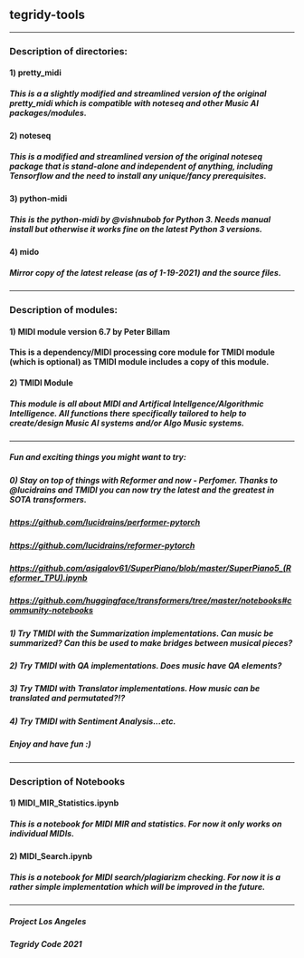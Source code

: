 ## tegridy-tools

***

### Description of directories:

#### 1) pretty_midi
##### This is a a slightly modified and streamlined version of the original pretty_midi which is compatible with noteseq and other Music AI packages/modules.

#### 2) noteseq
##### This is a modified and streamlined version of the original noteseq package that is stand-alone and independent of anything, including Tensorflow and the need to install any unique/fancy prerequisites.

#### 3) python-midi
##### This is the python-midi by @vishnubob for Python 3. Needs manual install but otherwise it works fine on the latest Python 3 versions.

#### 4) mido
##### Mirror copy of the latest release (as of 1-19-2021) and the source files.

***

### Description of modules:

#### 1) MIDI module version 6.7 by Peter Billam
#### This is a dependency/MIDI processing core module for TMIDI module (which is optional) as TMIDI module includes a copy of this module.

#### 2) TMIDI Module
##### This module is all about MIDI and Artifical Intellgence/Algorithmic Intelligence. All functions there specifically tailored to help to create/design Music AI systems and/or Algo Music systems.

***

##### Fun and exciting things you might want to try:

##### 0) Stay on top of things with Reformer and now - Perfomer. Thanks to @lucidrains and TMIDI you can now try the latest and the greatest in SOTA transformers.
##### https://github.com/lucidrains/performer-pytorch
##### https://github.com/lucidrains/reformer-pytorch
##### https://github.com/asigalov61/SuperPiano/blob/master/SuperPiano5_(Reformer_TPU).ipynb

##### https://github.com/huggingface/transformers/tree/master/notebooks#community-notebooks

##### 1) Try TMIDI with the Summarization implementations. Can music be summarized? Can this be used to make bridges between musical pieces?

##### 2) Try TMIDI with QA implementations. Does music have QA elements? 

##### 3) Try TMIDI with Translator implementations. How music can be translated and permutated?!?

##### 4) Try TMIDI with Sentiment Analysis...etc.

##### Enjoy and have fun :)

****

### Description of Notebooks

#### 1) MIDI_MIR_Statistics.ipynb
##### This is a notebook for MIDI MIR and statistics. For now it only works on individual MIDIs.

#### 2) MIDI_Search.ipynb
##### This is a notebook for MIDI search/plagiarizm checking. For now it is a rather simple implementation which will be improved in the future.

***

##### Project Los Angeles

##### Tegridy Code 2021
